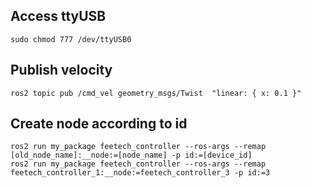 ## Access ttyUSB
```
sudo chmod 777 /dev/ttyUSB0
```
## Publish velocity
```
ros2 topic pub /cmd_vel geometry_msgs/Twist  "linear: { x: 0.1 }"
```
## Create node according to id
```
ros2 run my_package feetech_controller --ros-args --remap [old_node_name]:__node:=[node_name] -p id:=[device_id]
ros2 run my_package feetech_controller --ros-args --remap feetech_controller_1:__node:=feetech_controller_3 -p id:=3
```

